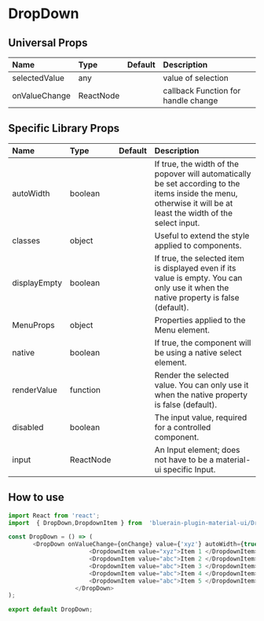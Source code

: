 # DropDown

## Universal Props

| Name | Type | Default | Description |
|:-----|:-----|:--------|:------------|
| selectedValue | any |  | value of selection |
| onValueChange | ReactNode | | callback Function for handle change |


## Specific Library Props

| Name | Type | Default | Description |
|:-----|:-----|:--------|:------------|
| autoWidth | boolean |  | If true, the width of the popover will automatically be set according to the items inside the menu, otherwise it will be at least the width of the select input. |
| classes | object | | Useful to extend the style applied to components. |
| displayEmpty | boolean | | If true, the selected item is displayed even if its value is empty. You can only use it when the native property is false (default). |
| MenuProps | object | | Properties applied to the Menu element. |
| native | boolean | | If true, the component will be using a native select element. |
| renderValue | function | | Render the selected value. You can only use it when the native property is false (default). |
| disabled | boolean | | The input value, required for a controlled component. |
| input | ReactNode | | An Input element; does not have to be a material-ui specific Input. |

## How to use

```JavaScript
import React from 'react';
import  { DropDown,DropdownItem } from  'bluerain-plugin-material-ui/DropDown';

const DropDown = () => (
       <DropDown onValueChange={onChange} value={'xyz'} autoWidth={true}  style={style.dropdown}>
                       <DropdownItem value="xyz">Item 1 </DropdownItem>
                       <DropdownItem value="abc">Item 2 </DropdownItem>
                       <DropdownItem value="abc">Item 3 </DropdownItem>
                       <DropdownItem value="abc">Item 4 </DropdownItem>
                       <DropdownItem value="abc">Item 5 </DropdownItem>
                   </DropDown>
);

export default DropDown;
```


